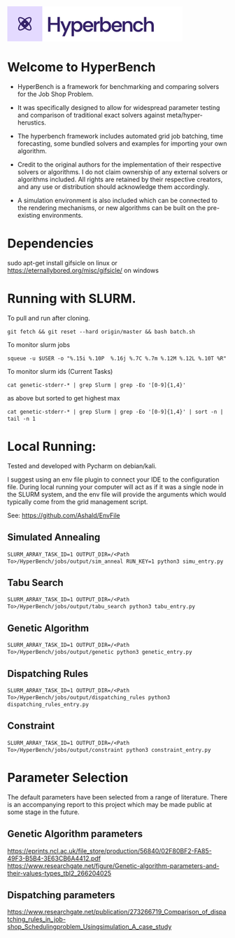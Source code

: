 ![image](https://raw.githubusercontent.com/txmxthy/HyperBench/master/Hyperbench%20Logos/hyperbench-logo(3).svg)
# Welcome to HyperBench
- HyperBench is a framework for benchmarking and comparing solvers for the Job Shop Problem.
- It was specifically designed to allow for widespread parameter testing and comparison of traditional exact solvers against meta/hyper-herustics.

- The hyperbench framework includes automated grid job batching, time forecasting, some bundled solvers and examples for importing your own algorithm.
- Credit to the original authors for the implementation of their respective solvers or algorithms. I do not claim ownership of any external solvers or algorithms included. All rights are retained by their respective creators, and any use or distribution should acknowledge them accordingly.

- A simulation environment is also included which can be connected to the rendering mechanisms, or new algorithms can be built on the pre-existing environments.


# Dependencies

sudo apt-get install gifsicle on linux or https://eternallybored.org/misc/gifsicle/ on windows


# Running with SLURM.

To pull and run after cloning.
```commandline
git fetch && git reset --hard origin/master && bash batch.sh
```

To monitor slurm jobs
```commandline
squeue -u $USER -o "%.15i %.10P  %.16j %.7C %.7m %.12M %.12L %.10T %R"
```

To monitor slurm ids (Current Tasks)
```commandline
cat genetic-stderr-* | grep Slurm | grep -Eo '[0-9]{1,4}'
```
as above but sorted to get highest max
```commandline
cat genetic-stderr-* | grep Slurm | grep -Eo '[0-9]{1,4}' | sort -n | tail -n 1
```


# Local Running:

Tested and developed with Pycharm on debian/kali.

I suggest using an env file plugin to connect your IDE to the configuration file. During local running your computer will act as if it was a single node in the SLURM system, and the env file will provide the arguments which would typically come from the grid management script.

See: https://github.com/Ashald/EnvFile



## Simulated Annealing
```commandline
SLURM_ARRAY_TASK_ID=1 OUTPUT_DIR=/<Path To>/HyperBench/jobs/output/sim_anneal RUN_KEY=1 python3 simu_entry.py    
```

## Tabu Search
```commandline
SLURM_ARRAY_TASK_ID=1 OUTPUT_DIR=/<Path To>/HyperBench/jobs/output/tabu_search python3 tabu_entry.py    
```

## Genetic Algorithm
```commandline
SLURM_ARRAY_TASK_ID=1 OUTPUT_DIR=/<Path To>/HyperBench/jobs/output/genetic python3 genetic_entry.py    
```

## Dispatching Rules
```commandline
SLURM_ARRAY_TASK_ID=1 OUTPUT_DIR=/<Path To>/HyperBench/jobs/output/dispatching_rules python3 dispatching_rules_entry.py    
```

## Constraint 
```commandline
SLURM_ARRAY_TASK_ID=1 OUTPUT_DIR=/<Path To>/HyperBench/jobs/output/constraint python3 constraint_entry.py    
```
# Parameter Selection
The default parameters have been selected from a range of literature. 
There is an accompanying report to this project which may be made public at some stage in the future. 

## Genetic Algorithm parameters
https://eprints.ncl.ac.uk/file_store/production/56840/02F80BF2-FA85-49F3-B5B4-3E63CB6A4412.pdf
https://www.researchgate.net/figure/Genetic-algorithm-parameters-and-their-values-types_tbl2_266204025

## Dispatching parameters
https://www.researchgate.net/publication/273266719_Comparison_of_dispatching_rules_in_job-shop_Schedulingproblem_Usingsimulation_A_case_study

